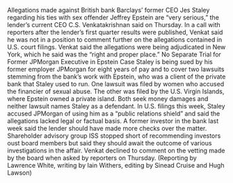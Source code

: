 Allegations made against British bank Barclays’ former CEO Jes Staley regarding his ties with sex offender Jeffrey Epstein are “very serious,” the lender’s current CEO C.S. Venkatakrishnan said on Thursday.
In a call with reporters after the lender’s first quarter results were published, Venkat said he was not in a position to comment further on the allegations contained in U.S. court filings.
Venkat said the allegations were being adjudicated in New York, which he said was the “right and proper place.”
No Separate Trial for Former JPMorgan Executive in Epstein Case
Staley is being sued by his former employer JPMorgan for eight years of pay and to cover two lawsuits stemming from the bank’s work with Epstein, who was a client of the private bank that Staley used to run.
One lawsuit was filed by women who accused the financier of sexual abuse. The other was filed by the U.S. Virgin Islands, where Epstein owned a private island. Both seek money damages and neither lawsuit names Staley as a defendant.
In U.S. filings this week, Staley accused JPMorgan of using him as a “public relations shield” and said the allegations lacked legal or factual basis.
A former investor in the bank last week said the lender should have made more checks over the matter. Shareholder advisory group ISS stopped short of recommending investors oust board members but said they should await the outcome of various investigations in the affair.
Venkat declined to comment on the vetting made by the board when asked by reporters on Thursday.
(Reporting by Lawrence White, writing by Iain Withers, editing by Sinead Cruise and Hugh Lawson)